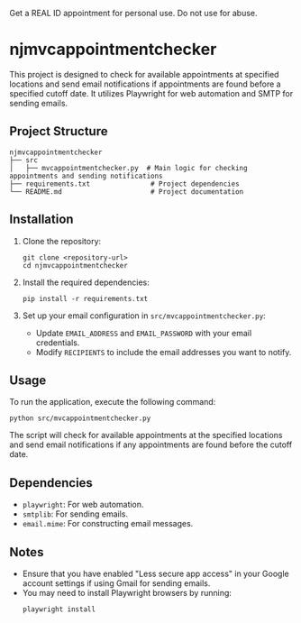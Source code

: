 Get a REAL ID appointment for personal use. Do not use for abuse.

# njmvcappointmentchecker

This project is designed to check for available appointments at specified locations and send email notifications if appointments are found before a specified cutoff date. It utilizes Playwright for web automation and SMTP for sending emails.

## Project Structure

```
njmvcappointmentchecker
├── src
│   ├── mvcappointmentchecker.py  # Main logic for checking appointments and sending notifications
├── requirements.txt               # Project dependencies
└── README.md                      # Project documentation
```

## Installation

1. Clone the repository:
   ```
   git clone <repository-url>
   cd njmvcappointmentchecker
   ```

2. Install the required dependencies:
   ```
   pip install -r requirements.txt
   ```

3. Set up your email configuration in `src/mvcappointmentchecker.py`:
   - Update `EMAIL_ADDRESS` and `EMAIL_PASSWORD` with your email credentials.
   - Modify `RECIPIENTS` to include the email addresses you want to notify.

## Usage

To run the application, execute the following command:
```
python src/mvcappointmentchecker.py
```

The script will check for available appointments at the specified locations and send email notifications if any appointments are found before the cutoff date.

## Dependencies

- `playwright`: For web automation.
- `smtplib`: For sending emails.
- `email.mime`: For constructing email messages.

## Notes

- Ensure that you have enabled "Less secure app access" in your Google account settings if using Gmail for sending emails.
- You may need to install Playwright browsers by running:
  ```
  playwright install
  ```
